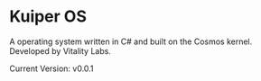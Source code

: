 # Kuiper OS
A operating system written in C# and built on the Cosmos kernel. Developed by Vitality Labs.

Current Version: v0.0.1
